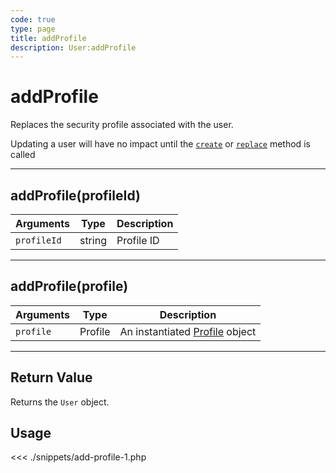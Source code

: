 ```yaml
---
code: true
type: page
title: addProfile
description: User:addProfile
---
```


# addProfile

Replaces the security profile associated with the user.

<div class="alert alert-info">
Updating a user will have no impact until the <a href="/sdk/php/3/core-classes/user/create/"><code>create</code></a> or <a href="/sdk/php/3/core-classes/user/replace/"><code>replace</code></a> method is called
</div>

---

## addProfile(profileId)

| Arguments   | Type   | Description |
| ----------- | ------ | ----------- |
| `profileId` | string | Profile ID  |

---

## addProfile(profile)

| Arguments | Type    | Description                                          |
| --------- | ------- | ---------------------------------------------------- |
| `profile` | Profile | An instantiated [Profile](/sdk/php/3/profile) object |

---

## Return Value

Returns the `User` object.

## Usage

<<< ./snippets/add-profile-1.php
